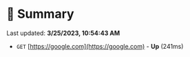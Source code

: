 # 📖 Summary
Last updated: **3/25/2023, 10:54:43 AM**

- `GET` [https://google.com](https://google.com) - **Up** (241ms)
